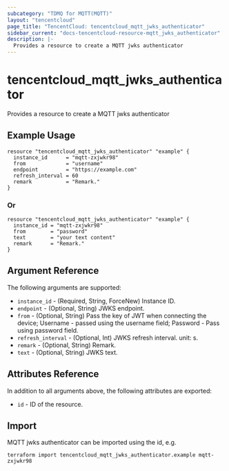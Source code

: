 ```yaml
---
subcategory: "TDMQ for MQTT(MQTT)"
layout: "tencentcloud"
page_title: "TencentCloud: tencentcloud_mqtt_jwks_authenticator"
sidebar_current: "docs-tencentcloud-resource-mqtt_jwks_authenticator"
description: |-
  Provides a resource to create a MQTT jwks authenticator
---
```


# tencentcloud_mqtt_jwks_authenticator

Provides a resource to create a MQTT jwks authenticator

## Example Usage

```hcl
resource "tencentcloud_mqtt_jwks_authenticator" "example" {
  instance_id      = "mqtt-zxjwkr98"
  from             = "username"
  endpoint         = "https://example.com"
  refresh_interval = 60
  remark           = "Remark."
}
```

### Or

```hcl
resource "tencentcloud_mqtt_jwks_authenticator" "example" {
  instance_id = "mqtt-zxjwkr98"
  from        = "password"
  text        = "your text content"
  remark      = "Remark."
}
```

## Argument Reference

The following arguments are supported:

* `instance_id` - (Required, String, ForceNew) Instance ID.
* `endpoint` - (Optional, String) JWKS endpoint.
* `from` - (Optional, String) Pass the key of JWT when connecting the device; Username - passed using the username field; Password - Pass using password field.
* `refresh_interval` - (Optional, Int) JWKS refresh interval. unit: s.
* `remark` - (Optional, String) Remark.
* `text` - (Optional, String) JWKS text.

## Attributes Reference

In addition to all arguments above, the following attributes are exported:

* `id` - ID of the resource.



## Import

MQTT jwks authenticator can be imported using the id, e.g.

```
terraform import tencentcloud_mqtt_jwks_authenticator.example mqtt-zxjwkr98
```


